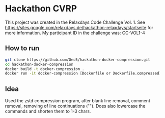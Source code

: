 # Hackathon CVRP

This project was created in the Relaxdays Code Challenge Vol. 1. See https://sites.google.com/relaxdays.de/hackathon-relaxdays/startseite for more information. My participant ID in the challenge was: CC-VOL1-4

## How to run

```bash
git clone https://github.com/Geo5/hackathon-docker-compression.git
cd hackathon-docker-compression
docker build -t docker-compression .
docker run -it docker-compression [Dockerfile or Dockerfile.compressed]
```

## Idea

Used the zstd compression program, after blank line removal, comment removal, removing of line continuations ("\"). Does also lowercase the commands and shorten them to 1-3 chars.
